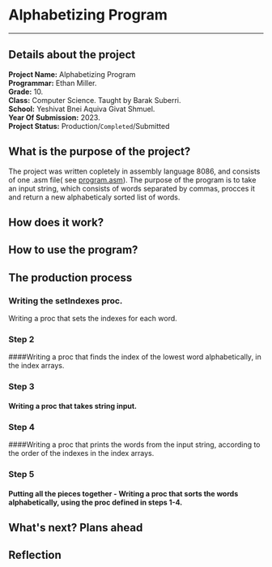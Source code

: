# Alphabetizing Program
***
## Details about the project
**Project Name:** Alphabetizing Program<br/>
**Programmar:** Ethan Miller.<br/>
**Grade:** 10.<br/>
**Class:** Computer Science. Taught by Barak Suberri.<br/>
**School:** Yeshivat Bnei Aquiva Givat Shmuel.<br/>
**Year Of Submission:** 2023.<br/>
**Project Status:** Production/`Completed`/Submitted

## What is the purpose of the project?
The project was written copletely in assembly language 8086, and consists of one .asm file( see [program.asm](https://github.com/baraksu/SortDictionary/blob/main/program.asm)).
The purpose of the program is to take an input string, which consists of words separated by commas,
procces it and return a new alphabeticaly sorted list of words.

## How does it work?


## How to use the program?

## The production process
### Writing the setIndexes proc.
Writing a proc that sets the indexes for each word.
### Step 2
####Writing a proc that finds the index of the lowest word alphabetically, in the index arrays.
### Step 3
#### Writing a proc that takes string input.
### Step 4
####Writing a proc that prints the words from the input string, according to the order of the indexes in the index arrays.
### Step 5
#### Putting all the pieces together - Writing a proc that sorts the words alphabetically, using the proc defined in steps 1-4.

## What's next? Plans ahead

## Reflection

